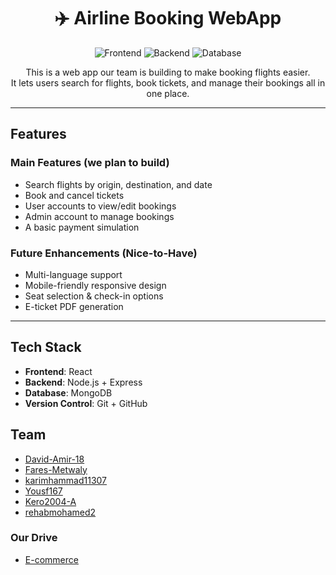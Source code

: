 <div align="center">
 
# ✈️ Airline Booking WebApp

![Frontend](https://img.shields.io/badge/frontend-React-blue)
![Backend](https://img.shields.io/badge/backend-Node.js-green)
![Database](https://img.shields.io/badge/database-MongoDB-brightgreen)

This is a web app our team is building to make booking flights easier.  
It lets users search for flights, book tickets, and manage their bookings all in one place.

</div>

---

## Features

### Main Features (we plan to build)
- Search flights by origin, destination, and date  
- Book and cancel tickets
- User accounts to view/edit bookings
- Admin account to manage bookings  
- A basic payment simulation 

### Future Enhancements (Nice-to-Have)
-  Multi-language support  
-  Mobile-friendly responsive design  
-  Seat selection & check-in options  
-  E-ticket PDF generation

---

##  Tech Stack
- **Frontend**: React 
- **Backend**: Node.js + Express  
- **Database**: MongoDB 
- **Version Control**: Git + GitHub 


##  Team

- [David-Amir-18](https://github.com/David-Amir-18) 
- [Fares-Metwaly](https://github.com/Fares-Metwaly)   
- [karimhammad11307](https://github.com/karimhammad11307)  
- [Yousf167](https://github.com/Yousf167)   
- [Kero2004-A](https://github.com/Kero2004-A) 
- [rehabmohamed2](https://github.com/rehabmohamed2)

### Our Drive
- [E-commerce](https://drive.google.com/drive/folders/1toH7fXVbsZoyOfSLLY8pajN-iBx_bFp6?usp=sharing)
